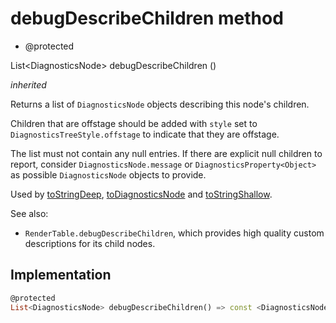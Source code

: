 


# debugDescribeChildren method







- @protected

List&lt;DiagnosticsNode> debugDescribeChildren
()

_<span class="feature">inherited</span>_



<p>Returns a list of <code>DiagnosticsNode</code> objects describing this node's
children.</p>
<p>Children that are offstage should be added with <code>style</code> set to
<code>DiagnosticsTreeStyle.offstage</code> to indicate that they are offstage.</p>
<p>The list must not contain any null entries. If there are explicit null
children to report, consider <code>DiagnosticsNode.message</code> or
<code>DiagnosticsProperty&lt;Object&gt;</code> as possible <code>DiagnosticsNode</code> objects to
provide.</p>
<p>Used by <a href="../../zego_uikit_prebuilt_live_audio_room/ZegoInRoomChatView/toStringDeep.md">toStringDeep</a>, <a href="../../zego_uikit_prebuilt_live_audio_room/ZegoInRoomChatView/toDiagnosticsNode.md">toDiagnosticsNode</a> and <a href="../../zego_uikit_prebuilt_live_audio_room/ZegoInRoomChatView/toStringShallow.md">toStringShallow</a>.</p>
<p>See also:</p>
<ul>
<li><code>RenderTable.debugDescribeChildren</code>, which provides high quality custom
descriptions for its child nodes.</li>
</ul>



## Implementation

```dart
@protected
List<DiagnosticsNode> debugDescribeChildren() => const <DiagnosticsNode>[];
```







